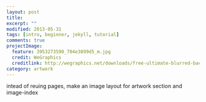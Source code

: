 ```yaml
---
layout: post
title:
excerpt: ""
modified: 2013-05-31
tags: [intro, beginner, jekyll, tutorial]
comments: true
projectImage:
  feature: 3953273590_704e3899d5_m.jpg
  credit: WeGraphics
  creditlink: http://wegraphics.net/downloads/free-ultimate-blurred-background-pack/
category: artwork
---
```


intead of reuing pages, make an image layout for artwork section and image-index